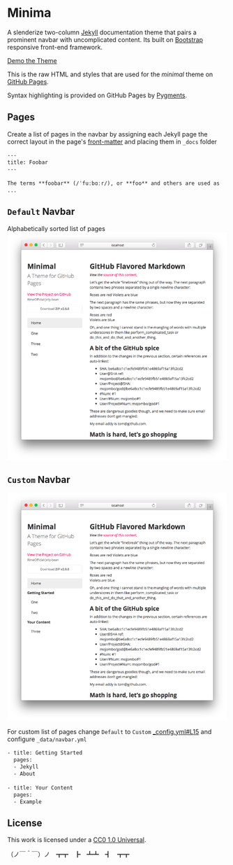 # Minima
A slenderize two-column [Jekyll](http://jekyllrb.com) documentation theme that pairs a prominent navbar with uncomplicated content. Its built on [Bootstrap](http://getbootstrap.com) responsive front-end framework.

[Demo the Theme](http://rimeofficial.github.com/jelly-bean/)

This is the raw HTML and styles that are used for the *minimal* theme on [GitHub Pages](http://pages.github.com/).

Syntax highlighting is provided on GitHub Pages by [Pygments](http://pygments.org).

## Pages
Create a list of pages in the navbar by assigning each Jekyll page the correct layout in the page's [front-matter](http://jekyllrb.com/docs/frontmatter/) and placing them in `_docs` folder
```
---
title: Foobar
---

The terms **foobar** (/ˈfuːbɑːr/), or **foo** and others are used as ...
```

## `Default` Navbar
Alphabetically sorted list of pages
![](./images/Screenshot%202016-06-05%2014.54.41.png)

## `Custom` Navbar
![](./images/Screenshot%202016-06-05%2014.54.58.png)

For custom list of pages change `Default` to `Custom` [_config.yml#L15](./_config.yml#L15) and configure `_data/navbar.yml`

```
- title: Getting Started
  pages:
  - Jekyll
  - About

- title: Your Content
  pages:
  - Example
```

## License

This work is licensed under a [CC0 1.0 Universal](http://creativecommons.org/publicdomain/zero/1.0/).


（ノ￣＾￣）ノ　┳┳　┣　┻┻　┫　┳┳
